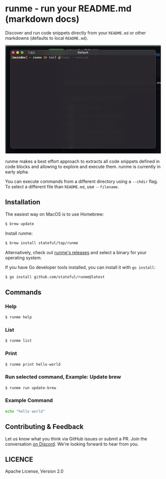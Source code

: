 # runme - run your README.md (markdown docs)

Discover and run code snippets directly from your `README.md` or other markdowns (defaults to local `README.md`).

![Runme Demo](public/demo.gif)

runme makes a best effort approach to extracts all code snippets defined in code blocks and allowing to explore and execute them. runme is currently in early alpha.

You can execute commands from a different directory using a `--chdir` flag.
To select a different file than `README.md`, use `--filename`.

## Installation

The easiest way on MacOS is to use Homebrew:

```sh { name=update-brew }
$ brew update
```

Install runme:

```sh
$ brew install stateful/tap/runme
```

Alternatively, check out [runme's releases](https://github.com/stateful/runme/releases) and select
a binary for your operating system.

If you have Go developer tools installed, you can install it with `go install`:

```sh
$ go install github.com/stateful/runme@latest
```

## Commands

### Help

```sh { interactive=false }
$ runme help
```

### List

```sh
$ runme list
```

### Print

```sh { interactive=false }
$ runme print hello-world
```

### Run selected command, Example: Update brew

```sh
$ runme run update-brew
```

### Example Command

```sh { name=hello-world }
echo "hello world"
```

## Contributing & Feedback

Let us know what you think via GitHub issues or submit a PR. Join the conversation [on Discord](https://discord.gg/MFtwcSvJsk). We're looking forward to hear from you.

## LICENCE

Apache License, Version 2.0
